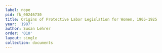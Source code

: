 ```yaml
---
label: nope
pid: fk_00246730
title: Origins of Protective Labor Legislation for Women, 1905-1925
year: '1987'
author: Susan Lehrer
order: '010'
layout: single
collection: documents
---
```

